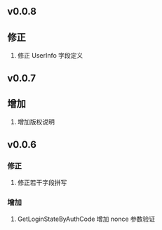 ## v0.0.8

## 修正

1. 修正 UserInfo 字段定义

## v0.0.7

## 增加

1. 增加版权说明

## v0.0.6

### 修正
1. 修正若干字段拼写

### 增加

1. GetLoginStateByAuthCode 增加 nonce 参数验证